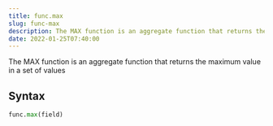 ```yaml
---
title: func.max
slug: func-max
description: The MAX function is an aggregate function that returns the maximum value in a set of values
date: 2022-01-25T07:40:00
---
```


The MAX function is an aggregate function that returns the maximum value in a set of values

## Syntax
```python
func.max(field)
```
